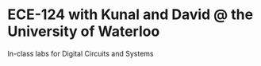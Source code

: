 # ECE-124 with Kunal and David @ the University of Waterloo

In-class labs for Digital Circuits and Systems
